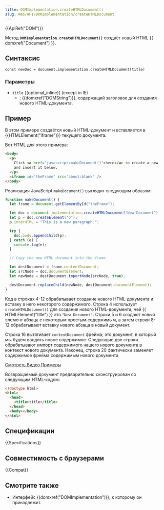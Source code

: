 ```yaml
---
title: DOMImplementation.createHTMLDocument()
slug: Web/API/DOMImplementation/createHTMLDocument
---
```


{{ApiRef("DOM")}}

Метод **`DOMImplementation.createHTMLDocument()`** создаёт новый HTML {{ domxref("Document") }}.

## Синтаксис

```
const newDoc = document.implementation.createHTMLDocument(title)
```

### Параметры

- `title` {{optional_inline}} (except in IE)
  - : {{domxref("DOMString")}}, содержащий заголовок для создания нового HTML-документа.

## Пример

В этом примере создаётся новый HTML-документ и вставляется в {{HTMLElement("iframe")}} текущего документа.

Вот HTML для этого примера:

```html
<body>
  <p>
    Click <a href="javascript:makeDocument()">here</a> to create a new document
    and insert it below.
  </p>
  <iframe id="theFrame" src="about:blank" />
</body>
```

Реализация JavaScript `makeDocument()` выглядит следующим образом:

```js
function makeDocument() {
  let frame = document.getElementById("theFrame");

  let doc = document.implementation.createHTMLDocument("New Document");
  let p = doc.createElement("p");
  p.innerHTML = "This is a new paragraph.";

  try {
    doc.body.appendChild(p);
  } catch (e) {
    console.log(e);
  }

  // Copy the new HTML document into the frame

  let destDocument = frame.contentDocument;
  let srcNode = doc.documentElement;
  let newNode = destDocument.importNode(srcNode, true);

  destDocument.replaceChild(newNode, destDocument.documentElement);
}
```

Код в строках 4-12 обрабатывает создание нового HTML-документа и вставку в него некоторого содержимого. Строка 4 использует `createHTMLDocument()` для создания нового HTML-документа, чей {{ HTMLElement("title") }} это `"New Document"`. Строки 5 и 6 создают новый элемент абзаца с некоторым простым содержимым, а затем строки 8-12 обрабатывают вставку нового абзаца в новый документ.

Строка 16 вытягивает `contentDocument` фрейма; это документ, в который мы будем вводить новое содержимое. Следующие две строки обрабатывают импорт содержимого нашего нового документа в контекст нового документа. Наконец, строка 20 фактически заменяет содержимое фрейма содержимым нового документа.

[Смотреть Видео Примеры](/samples/domref/createHTMLDocument.html)

Возвращаемый документ предварительно сконструирован со следующим HTML-кодом:

```html
<!doctype html>
<html>
  <head>
    <title>title</title>
  </head>
  <body></body>
</html>
```

## Спецификации

{{Specifications}}

## Совместимость с браузерами

{{Compat}}

## Смотрите также

- Интерфейс {{domxref("DOMImplementation")}}, к которому он принадлежит.
